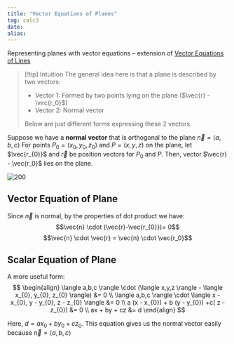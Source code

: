 ```yaml
---
title: "Vector Equations of Planes"
tag: calc3
date: 
alias:
---
```


Representing planes with vector equations – extension of [Vector Equations of Lines](Calculus/Vector%20Equations%20of%20Lines.md)

> [!tip] Intuition
> The general idea here is that a plane is described by two vectors:
> - Vector 1: Formed by two points lying on the plane ($\vec{r} - \vec{r_0}$)
> - Vector 2: Normal vector
> 
>Below are just different forms expressing these 2 vectors.

Suppose we have a **normal vector** that is orthogonal to the plane $\vec{n} = \langle a,b,c \rangle$
For points $P_{0}= (x_{0}, y_{0}, z_{0})$ and $P=(x,y,z)$ on the plane, let $\vec{r_{0}}$ and $\vec{r}$ be position vectors for $P_0$ and $P$.
Then, vector $\vec{r} - \vec{r_0}$ lies on the plane. 


![200](Calculus/attachments/Pasted%20image%2020230731105534.png)

## Vector Equation of Plane
Since $\vec{n}$ is normal, by the properties of dot product we have: 
$$\vec{n} \cdot (\vec{r}-\vec{r_{0}})= 0$$$$\vec{n} \cdot \vec{r} = \vec{n} \cdot \vec{r_0}$$
## Scalar Equation of Plane
A more useful form:
$$
\begin{align}
\langle a,b,c \rangle \cdot (\langle x,y,z \rangle - \langle x_{0}, y_{0}, z_{0} \rangle) &= 0 \\
\langle a,b,c \rangle \cdot \langle x - x_{0}, y - y_{0}, z - z_{0} \rangle &= 0 \\
a (x - x_{0}) + b (y - y_{0}) +c( z - z_{0}) &= 0 \\
ax + by + cz &= d
\end{align}
$$

Here, $d = ax_{0}+ by_{0} + cz_{0}$.
This equation gives us the normal vector easily because $\vec{n}=\langle a,b,c \rangle$

